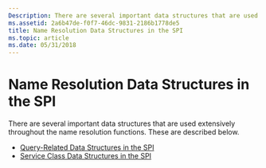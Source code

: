 ```yaml
---
Description: There are several important data structures that are used extensively throughout the name resolution functions.
ms.assetid: 2a6b47de-f0f7-46dc-9831-2186b1778de5
title: Name Resolution Data Structures in the SPI
ms.topic: article
ms.date: 05/31/2018
---
```


# Name Resolution Data Structures in the SPI

There are several important data structures that are used extensively throughout the name resolution functions. These are described below.

-   [Query-Related Data Structures in the SPI](query-related-data-structures-in-the-spi-2.md)
-   [Service Class Data Structures in the SPI](service-class-data-structures-in-the-spi-2.md)

 

 



